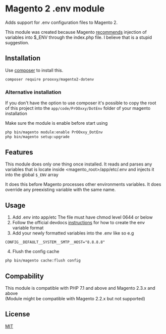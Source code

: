 # Magento 2 .env module

Adds support for .env configuration files to Magento 2.

This module was created because Magento [recommends](https://devdocs.magento.com/guides/v2.3/config-guide/prod/config-reference-var-name.html#how-to-use-environment-variables) injection of variables into $_ENV through the index.php file. I believe that is a stupid suggestion.

## Installation

Use [composer](https://getcomposer.org/) to install this.

```bash
composer require prooxxy/magento2-dotenv
```

### Alternative installation

If you don't have the option to use composer it's possible to copy the root of this project into the `app/code/PrOOxxy/DotEnv` folder of your magento installation

Make sure the module is enable before start using

```bash
php bin/magento module:enable PrOOxxy_DotEnv
php bin/magento setup:upgrade
```

## Features

This module does only one thing once installed.
It reads and parses any variables that is locate inside <magento_root>/app/etc/.env
and injects it into the global `$_ENV` array

It does this before Magento processes other environments variables.
It does override any preexisting variable with the same name.

## Usage

1. Add .env into app/etc
The file must have chmod level 0644 or below
2. Follow the official devdocs [instructions](https://devdocs.magento.com/guides/v2.3/config-guide/deployment/pipeline/example/environment-variables.html#step-4-update-the-production-system) for how to create the env variable format
3. Add your newly formatted variables into the .env like so e.g

`CONFIG__DEFAULT__SYSTEM__SMTP__HOST="8.8.8.8"`

4. Flush the config cache

```bash
php bin/magento cache:flush config
```

## Compability

This module is compatible with PHP 7.1 and above and Magento 2.3.x and above  
(Module might be compatible with Magento 2.2.x but not supported)

## License
[MIT](https://choosealicense.com/licenses/mit/)
